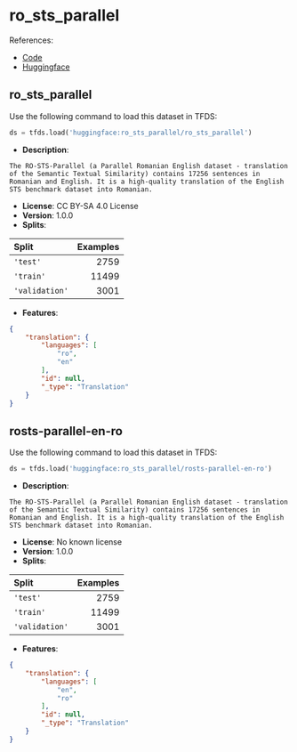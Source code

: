 # ro_sts_parallel

References:

*   [Code](https://github.com/huggingface/datasets/blob/master/datasets/ro_sts_parallel)
*   [Huggingface](https://huggingface.co/datasets/ro_sts_parallel)


## ro_sts_parallel


Use the following command to load this dataset in TFDS:

```python
ds = tfds.load('huggingface:ro_sts_parallel/ro_sts_parallel')
```

*   **Description**:

```
The RO-STS-Parallel (a Parallel Romanian English dataset - translation of the Semantic Textual Similarity) contains 17256 sentences in Romanian and English. It is a high-quality translation of the English STS benchmark dataset into Romanian.
```

*   **License**: CC BY-SA 4.0 License
*   **Version**: 1.0.0
*   **Splits**:

Split  | Examples
:----- | -------:
`'test'` | 2759
`'train'` | 11499
`'validation'` | 3001

*   **Features**:

```json
{
    "translation": {
        "languages": [
            "ro",
            "en"
        ],
        "id": null,
        "_type": "Translation"
    }
}
```



## rosts-parallel-en-ro


Use the following command to load this dataset in TFDS:

```python
ds = tfds.load('huggingface:ro_sts_parallel/rosts-parallel-en-ro')
```

*   **Description**:

```
The RO-STS-Parallel (a Parallel Romanian English dataset - translation of the Semantic Textual Similarity) contains 17256 sentences in Romanian and English. It is a high-quality translation of the English STS benchmark dataset into Romanian.
```

*   **License**: No known license
*   **Version**: 1.0.0
*   **Splits**:

Split  | Examples
:----- | -------:
`'test'` | 2759
`'train'` | 11499
`'validation'` | 3001

*   **Features**:

```json
{
    "translation": {
        "languages": [
            "en",
            "ro"
        ],
        "id": null,
        "_type": "Translation"
    }
}
```


